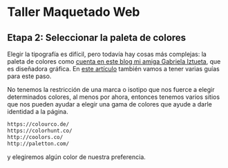 # Taller Maquetado Web

## Etapa 2: Seleccionar la paleta de colores

Elegir la tipografía es difícil, pero todavía hay cosas más complejas: la paleta de colores como [cuenta en este blog mi amiga Gabriela Iztueta](https://blog.10pines.com/2016/07/11/a-little-bit-of-color/), que es diseñadora gráfica. En [este artículo](https://www.invisionapp.com/inside-design/quick-guide-color-palette/) también vamos a tener varias guías para este paso.

No tenemos la restricción de una marca o isotipo que nos fuerce a elegir determinados colores, al menos por ahora, entonces tenemos varios sitios que nos pueden ayudar a elegir una gama de colores que ayude a darle identidad a la página.

```html
https://colourco.de/
https://colorhunt.co/
http://coolors.co/
http://paletton.com/
```

y elegiremos algún color de nuestra preferencia.

